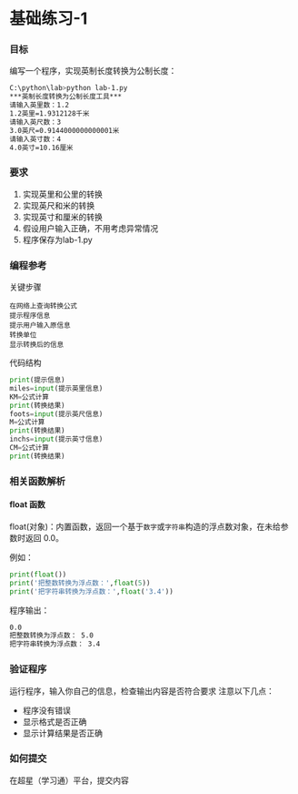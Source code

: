 # 基础练习-1

### 目标
编写一个程序，实现英制长度转换为公制长度：
```sh
C:\python\lab>python lab-1.py
***英制长度转换为公制长度工具***
请输入英里数：1.2
1.2英里=1.9312128千米
请输入英尺数：3
3.0英尺=0.9144000000000001米
请输入英寸数：4
4.0英寸=10.16厘米
```

### 要求
1. 实现英里和公里的转换
2. 实现英尺和米的转换
3. 实现英寸和厘米的转换
4. 假设用户输入正确，不用考虑异常情况
5. 程序保存为lab-1.py

### 编程参考
关键步骤
```
在网络上查询转换公式
提示程序信息
提示用户输入原信息
转换单位
显示转换后的信息
```
代码结构
```python
print(提示信息)
miles=input(提示英里信息)
KM=公式计算
print(转换结果)
foots=input(提示英尺信息)
M=公式计算
print(转换结果)
inchs=input(提示英寸信息)
CM=公式计算
print(转换结果)
```

### 相关函数解析
#### float 函数
float(对象)：内置函数，返回一个基于`数字`或`字符串`构造的浮点数对象，在未给参数时返回 0.0。

例如：
```python
print(float())
print('把整数转换为浮点数：',float(5))
print('把字符串转换为浮点数：',float('3.4'))
```
程序输出：
```sh
0.0
把整数转换为浮点数： 5.0
把字符串转换为浮点数： 3.4
```

### 验证程序
运行程序，输入你自己的信息，检查输出内容是否符合要求
注意以下几点：
- 程序没有错误
- 显示格式是否正确
- 显示计算结果是否正确

### 如何提交
在超星（学习通）平台，提交内容